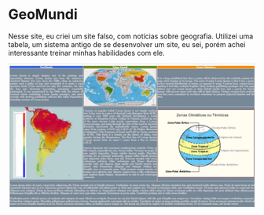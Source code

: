 # GeoMundi
Nesse site, eu criei um site falso, com notícias sobre geografia. Utilizei uma tabela, um sistema antigo de se desenvolver um site, eu sei, porém achei interessante treinar minhas habilidades com ele.
<p><img src="Imags/GeoMundo.JPG"></p>
